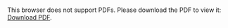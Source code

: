 <object data="https://github.com/muhammed-abdelaleam/Youtube-gaming-analysis/tree/master/imgs/README.pdf" type="application/pdf" width="700px">
    <embed src="https://github.com/muhammed-abdelaleam/Youtube-gaming-analysis/tree/master/imgs/README.pdf">
        <p>This browser does not support PDFs. Please download the PDF to view it: <a href= "https://github.com/muhammed-abdelaleam/Youtube-gaming-analysis/tree/master/imgs/README.pdf">Download PDF</a>.</p>
    </embed>
</object>